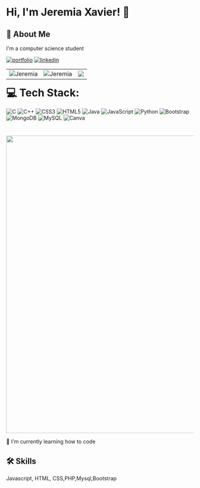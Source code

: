 


# Hi, I'm Jeremia Xavier! 👋

## 🚀 About Me
I'm a computer science student 


[![portfolio](https://img.shields.io/badge/my_portfolio-000?style=for-the-badge&logo=ko-fi&logoColor=white)](www.jeremiaxavier.github.io)
[![linkedin](https://img.shields.io/badge/linkedin-0A66C2?style=for-the-badge&logo=linkedin&logoColor=white)](https://www.linkedin.com/in/jeremia-xavier/)


<table>
  <tr>
    <td>
      <img align="center" src="https://github-readme-stats.vercel.app/api?username=JeremiaXavier&show_icons=true&locale=en" alt="Jeremia" />
    </td>
    <td>
     <img align="center" src="https://github-readme-streak-stats.herokuapp.com/?user=JeremiaXavier&" alt="Jeremia" />
    </td>
    <td>
    <img align="center" src = "https://github-readme-stats.vercel.app/api/top-langs/?username=JeremiaXavier&langs_count=10&layout=compact&theme=material-lighter">

  </tr>
</table>
<h1 style="display: inline;">💻 Tech Stack:</h1>

![C](https://img.shields.io/badge/c-%2300599C.svg?style=for-the-badge&logo=c&logoColor=white) ![C++](https://img.shields.io/badge/c++-%2300599C.svg?style=for-the-badge&logo=c%2B%2B&logoColor=white) ![CSS3](https://img.shields.io/badge/css3-%231572B6.svg?style=for-the-badge&logo=css3&logoColor=white) ![HTML5](https://img.shields.io/badge/html5-%23E34F26.svg?style=for-the-badge&logo=html5&logoColor=white) ![Java](https://img.shields.io/badge/java-%23ED8B00.svg?style=for-the-badge&logo=java&logoColor=white) ![JavaScript](https://img.shields.io/badge/javascript-%23323330.svg?style=for-the-badge&logo=javascript&logoColor=%23F7DF1E) ![Python](https://img.shields.io/badge/python-3670A0?style=for-the-badge&logo=python&logoColor=ffdd54) ![Bootstrap](https://img.shields.io/badge/bootstrap-%23563D7C.svg?style=for-the-badge&logo=bootstrap&logoColor=white) ![MongoDB](https://img.shields.io/badge/MongoDB-%234ea94b.svg?style=for-the-badge&logo=mongodb&logoColor=white) ![MySQL](https://img.shields.io/badge/mysql-%2300f.svg?style=for-the-badge&logo=mysql&logoColor=white) ![Canva](https://img.shields.io/badge/Canva-%2300C4CC.svg?style=for-the-badge&logo=Canva&logoColor=white) 
#  
## 
<img src="https://github-trophies.vercel.app/?username=JeremiaXavier&theme=onestar&no-frame=true" width="800"/>

🧠 I'm currently learning how to code


## 🛠 Skills
Javascript, HTML, CSS,PHP,Mysql,Bootstrap





